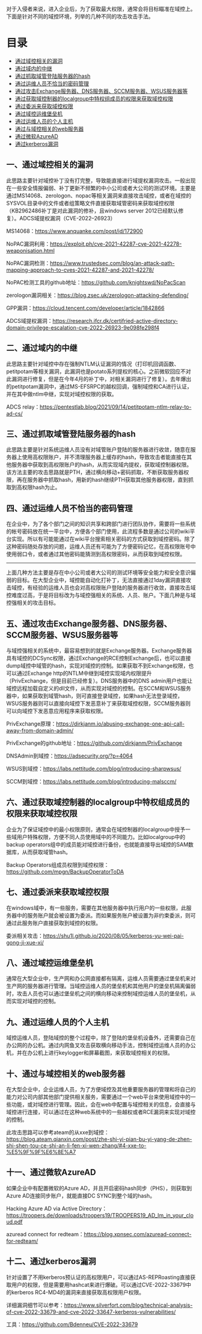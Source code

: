对于入侵者来说，进入企业后，为了获取最大权限，通常会将目标瞄准在域控上。下面是针对不同的域控环境，列举的几种不同的攻击攻击手法。

# 目录

- [通过域控相关的漏洞](#一通过域控相关的漏洞)
- [通过域内的中继](#二通过域内的中继)
- [通过抓取域管登陆服务器的hash](#三通过抓取域管登陆服务器的hash)
- [通过运维人员不恰当的密码管理](#四通过运维人员不恰当的密码管理)
- [通过攻击Exchange服务器、DNS服务器、SCCM服务器、WSUS服务器等](#五通过攻击Exchange服务器、DNS服务器、SCCM服务器、WSUS服务器等)
- [通过获取域控制器的localgroup中特权组成员的权限来获取域控权限](#六通过获取域控制器的localgroup中特权组成员的权限来获取域控权限)
- [通过委派来获取域控权限](#七通过委派来获取域控权限)
- [通过域控运维堡垒机](#八通过域控运维堡垒机)
- [通过运维人员的个人主机](#九通过运维人员的个人主机)
- [通过与域控相关的web服务器](#十通过与域控相关的web服务器)
- [通过微软AzureAD](#十一通过微软AzureAD)
- [通过kerberos漏洞](#十二通过kerberos漏洞)

## 一、通过域控相关的漏洞

此思路主要针对域控补丁没有打完整，导致能直接进行域提权漏洞攻击。一般出现在一些安全情报偏弱、补丁更新不频繁的中小公司或者大公司的测试环境。主要是通过MS14068、zerologon、nopac等相关漏洞来直接攻击域控，或者在域控的SYSVOL目录中的文件或者组策略文件直接获取域管密码来获取域控权限（KB2962486补丁是对此漏洞的修补，且windows server 2012已经默认修复）。ADCS域提权漏洞（CVE-2022–26923）

MS14068：https://www.anquanke.com/post/id/172900

NoPAC漏洞利用：https://exploit.ph/cve-2021-42287-cve-2021-42278-weaponisation.html

NoPAC漏洞检测：https://www.trustedsec.com/blog/an-attack-path-mapping-approach-to-cves-2021-42287-and-2021-42278/

NoPAC检测工具的github地址：https://github.com/knightswd/NoPacScan

zerologon漏洞相关：https://blog.zsec.uk/zerologon-attacking-defending/

GPP漏洞：https://cloud.tencent.com/developer/article/1842866

ADCS域提权漏洞：https://research.ifcr.dk/certifried-active-directory-domain-privilege-escalation-cve-2022-26923-9e098fe298f4

## 二、通过域内的中继

此思路主要针对域控中存在强制NTLM认证漏洞的情况（打印机回调函数、petitpotam等相关漏洞，此漏洞也是potato系列提权的核心。之前微软回应不对此漏洞进行修复，但是在今年4月的补丁中，对相关漏洞进行了修复）。去年爆出的petitpotam漏洞中，通过MS-EFSRPC的越权回调，强制域控和CA进行认证，并在其中做ntlm中继，实现对域控权限的获取。

ADCS relay：https://pentestlab.blog/2021/09/14/petitpotam-ntlm-relay-to-ad-cs/


## 三、通过抓取域管登陆服务器的hash

此思路主要是针对系统运维人员没有对域管账户登陆的服务器进行收敛，随意在服务器上使用高权限账户，并不清理服务器上缓存的hash，导致攻击者能直接在其他服务器中获取到高权限账户的hash，从而实现域内提权，获取域控制器权限。该方法主要的攻击思路就是PTH，通过横向移动+密码抓取，不断获取服务器权限，再在服务器中抓取hash，用新的hash继续PTH获取其他服务器权限，直到抓取到高权限hash为止。


## 四、通过运维人员不恰当的密码管理

在企业中，为了各个部门之间的知识共享和跨部门进行团队协作，需要将一些系统的帐号密码放在统一平台中，方便各个部门使用，此流程多数是通过公司的wiki平台实现。所以有可能能通过在wiki平台搜索相关密码的方式获取到域控密码。除了这种密码随处存放的问题，运维人员还有可能为了方便密码记忆，在高权限账号中使用弱口令，或者通过其他密码能猜测到高权限密码，从而获取到域控权限。

*****

上面几种方法主要是存在中小公司或者大公司的测试环境等安全能力和安全意识偏弱的目标。在大型企业中，域控能自动化打补丁，无法直接通过1day漏洞直接攻击域控，有经验的运维人员也会对高权限账户登陆的服务器进行收敛，直接攻击域控难度过高，于是将目标改为与域控强相关的系统、人员、账户。下面几种是与域控强相关的攻击目标。

## 五、通过攻击Exchange服务器、DNS服务器、SCCM服务器、WSUS服务器等

与域控强相关的系统中，最容易想到的就是Exchange服务器。Exchange服务器具有域控的DCSync权限，通过Exchange的RCE控制Exchange后，也可以直接dump域控中域管的hash，实现对域控的控制。如果获取不到Exchange权限，也可以通过Exchange http的NTLM中继到域控实现域内权限提升（PrivExchange，但是目前已经修复）。DNS服务器中的DNS admin用户也能让域控远程加载自定义的dll文件，从而实现对域控的控制。在SCCM和WSUS服务器中，如果获取到域管hash，则可直接登录域控，如果hash无法登录域控，WSUS服务器则可以直接向域控下发恶意补丁来获取域控权限，SCCM服务器则可以向域控下发恶意应用程序来获取权限。

PrivExchange原理：https://dirkjanm.io/abusing-exchange-one-api-call-away-from-domain-admin/

PrivExchange的github地址：https://github.com/dirkjanm/PrivExchange

DNSAdmin到域控：https://adsecurity.org/?p=4064

WSUS到域控：https://labs.nettitude.com/blog/introducing-sharpwsus/

SCCM到域控：https://labs.nettitude.com/blog/introducing-malsccm/



## 六、通过获取域控制器的localgroup中特权组成员的权限来获取域控权限

企业为了保证域控中的最小权限原则，通常会在域控制器的localgroup中授予一些域用户特殊权限，方便不同人员使用域中的不同能力。比如localgroup中的backup operators组中的成员能对域控进行备份，也就能直接导出域控的SAM数据库，从而获取域管hash。

Backup Operators组成员权限到域控权限：https://github.com/mpgn/BackupOperatorToDA


## 七、通过委派来获取域控权限

在windows域中，有一些服务，需要在其他服务器中执行用户的一些权限，此服务器中的服务账户就会被设置为委派。而如果服务账户被设置为非约束委派，则可通过此服务账户直接获取到域控的权限。

委派相关攻击：https://shu1l.github.io/2020/08/05/kerberos-yu-wei-pai-gong-ji-xue-xi/

## 八、通过域控运维堡垒机

通常在大型企业中，生产网和办公网直接都有隔离，运维人员需要通过堡垒机来对生产网的服务器进行管理。当域控运维人员的堡垒机和其他用户的堡垒机隔离偏弱时，攻击人员也可以通过堡垒机之间的横向移动来控制域控运维人员的堡垒机，从而实现对域控的控制。

## 九、通过运维人员的个人主机

域控运维人员，登陆域控的整个过程中，除了登陆的堡垒机设备外，还需要自己在办公网的办公机。通过内网鱼叉攻击获取横向移动手法，控制域控运维人员的办公机，并在办公机上进行keylogger和屏幕截图，来获取域控相关的权限。

## 十、通过与域控相关的web服务器

在大型企业中，企业运维人员，为了方便域控及其他重要服务器的管理和将自己的能力对公司内部其他部门提供相关服务，需要通过一个web平台来使用域控中的一些功能，或对域控进行管理。因此，会在web中配置与域控相关的信息，会直接与域控进行连接，可以通过在这种web系统中的一些越权或者RCE漏洞来实现对域控的控制。

此攻击思路可以参考ateam的从xxe到域控：https://blog.ateam.qianxin.com/post/zhe-shi-yi-pian-bu-yi-yang-de-zhen-shi-shen-tou-ce-shi-an-li-fen-xi-wen-zhang/#4-xxe-to-%E5%9F%9F%E6%8E%A7

## 十一、通过微软AzureAD

如果企业中有配置微软的Azure AD，并且开启密码hash同步（PHS），则获取到Azure AD连接同步账户，就能直接DC SYNC到整个域的hash。

Hacking Azure AD via Active Directory：https://troopers.de/downloads/troopers19/TROOPERS19_AD_Im_in_your_cloud.pdf

azuread connect for redteam：https://blog.xpnsec.com/azuread-connect-for-redteam/

## 十二、通过kerberos漏洞

针对设置了不用kerberos预认证的高权限用户，可以通过AS-REPRoasting直接获取用户的权限，但是需要用hashcat来进行爆破。可以通过CVE-2022-33679中的kerberos RC4-MD4的漏洞来直接获取高权限用户权限。

详细漏洞细节可以参考：https://www.silverfort.com/blog/technical-analysis-of-cve-2022-33679-and-cve-2022-33647-kerberos-vulnerabilities/

工具：https://github.com/Bdenneu/CVE-2022-33679
